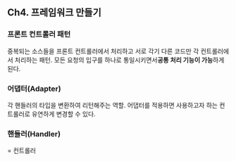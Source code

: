 ## Ch4. 프레임워크 만들기
### 프론트 컨트롤러 패턴
중복되는 소스들을 프론트 컨트롤러에서 처리하고 서로 각기 다른 코드만 각 컨트롤러에서 처리하는 패턴. 모든 요청의 입구를 하나로 통일시키면서**공통 처리 기능이 가능**하게 된다. 

### 어댑터(Adapter)
각 핸들러의 타입을 변환하여 리턴해주는 역할. 어댑터를 적용하면 사용하고자 하는 컨트롤러로 유연하게 변경할 수 있다. 
### 핸들러(Handler)
= 컨트롤러 